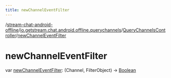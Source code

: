 ```yaml
---
title: newChannelEventFilter
---
```

/[stream-chat-android-offline](../../index.md)/[io.getstream.chat.android.offline.querychannels](../index.md)/[QueryChannelsController](index.md)/[newChannelEventFilter](newChannelEventFilter.md)  
  
  
  
# newChannelEventFilter  
var [newChannelEventFilter](newChannelEventFilter.md): (Channel, FilterObject) -&gt; [Boolean](https://kotlinlang.org/api/latest/jvm/stdlib/kotlin/-boolean/index.html)
